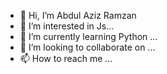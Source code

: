 - 👋 Hi, I’m Abdul Aziz Ramzan
- 👀 I’m interested in Js...
- 🌱 I’m currently learning Python ...
- 💞️ I’m looking to collaborate on ...
- 📫 How to reach me ...

<!---
abdulazizramzan/abdulazizramzan is a ✨ special ✨ repository because its `README.md` (this file) appears on your GitHub profile.
You can click the Preview link to take a look at your changes.
--->
